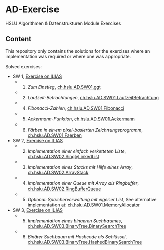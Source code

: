# AD-Exercise
HSLU Algorithmen & Datenstrukturen Module Exercises

## Content

This repository only contains the solutions for the exercises where an
implementation was required or where one was appropriate.

Solved exercises:

* SW 1, [Exercise on ILIAS](https://elearning.hslu.ch/ilias/goto.php?target=file_3297997_download)
  * 1. *Zum Einstieg*, [ch.hslu.AD.SW01.ggt](src/main/java/ch/hslu/AD/SW01/ggT/App.java)
  * 2. *Laufzeit-Betrachtungen*, [ch.hslu.AD.SW01.LaufzeitBetrachtung](src/main/java/ch/hslu/AD/SW01/LaufzeitBetrachtung/App.java)
  * 4. *Fibonacci-Zahlen*, [ch.hslu.AD.SW01.Fibonacci](src/main/java/ch/hslu/AD/SW01/Fibonacci/App.java)
  * 5. *Ackermann-Funktion*, [ch.hslu.AD.SW01.Ackermann](src/main/java/ch/hslu/AD/SW01/Ackermann/App.java)
  * 6. *Färben in einem pixel-basierten Zeichnungsprogramm*, [ch.hslu.AD.SW01.Faerben](src/main/java/ch/hslu/AD/SW01/Faerben/App.java)
* SW 2, [Exercise on ILIAS](https://elearning.hslu.ch/ilias/goto.php?target=file_3304344_download)
  * 2. *Implementation einer einfach verketteten Liste*, [ch.hslu.AD.SW02.SinglyLinkedList](src/main/java/ch/hslu/AD/SW02/SinglyLinkedList/SinglyLinkedList.java)
  * 3. *Implementation eines Stacks mit Hilfe eines Array*, [ch.hslu.AD.SW02.ArrayStack](src/main/java/ch/hslu/AD/SW02/ArrayStack/ArrayStack.java)
  * 4. *Implementation einer Queue mit Array als Ringbuffer*, [ch.hslu.AD.SW02.RingBufferQueue](src/main/java/ch/hslu/AD/SW02/RingBufferQueue/RingBufferQueue.java)
  * 5. *Optional: Speicherverwaltung mit eigener List*, See alternative implementation at: [ch.hslu.AD.SW01.MemoryAllocator](src/main/java/ch/hslu/AD/SW01/MemoryAllocator)
* SW 3, [Exercise on ILIAS](https://elearning.hslu.ch/ilias/goto.php?target=file_3311023_download)
  * 5. *Implementation eines binaeren Suchbaumes*, [ch.hslu.AD.SW03.BinaryTree.BinarySearchTree](src/main/java/ch/hslu/AD/SW03/BinaryTree/BinarySearchTree.java)
  * 6. *Binärer Suchbaum mit Hashcode als Schlüssel*, [ch.hslu.AD.SW03.BinaryTree.HashedBinarySearchTree](src/main/java/ch/hslu/AD/SW03/BinaryTree/HashedBinarySearchTree.java)

